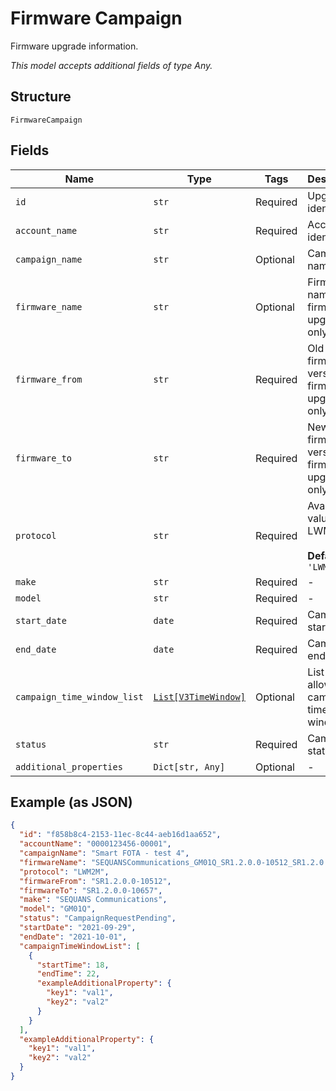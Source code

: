 
# Firmware Campaign

Firmware upgrade information.

*This model accepts additional fields of type Any.*

## Structure

`FirmwareCampaign`

## Fields

| Name | Type | Tags | Description |
|  --- | --- | --- | --- |
| `id` | `str` | Required | Upgrade identifier. |
| `account_name` | `str` | Required | Account identifier. |
| `campaign_name` | `str` | Optional | Campaign name. |
| `firmware_name` | `str` | Optional | Firmware name (for firmware upgrade only). |
| `firmware_from` | `str` | Required | Old firmware version (for firmware upgrade only). |
| `firmware_to` | `str` | Required | New firmware version (for firmware upgrade only). |
| `protocol` | `str` | Required | Available values: LWM2M.<br><br>**Default**: `'LWM2M'` |
| `make` | `str` | Required | - |
| `model` | `str` | Required | - |
| `start_date` | `date` | Required | Campaign start date. |
| `end_date` | `date` | Required | Campaign end date. |
| `campaign_time_window_list` | [`List[V3TimeWindow]`](../../doc/models/v3-time-window.md) | Optional | List of allowed campaign time windows. |
| `status` | `str` | Required | Campaign status. |
| `additional_properties` | `Dict[str, Any]` | Optional | - |

## Example (as JSON)

```json
{
  "id": "f858b8c4-2153-11ec-8c44-aeb16d1aa652",
  "accountName": "0000123456-00001",
  "campaignName": "Smart FOTA - test 4",
  "firmwareName": "SEQUANSCommunications_GM01Q_SR1.2.0.0-10512_SR1.2.0.0-10657",
  "protocol": "LWM2M",
  "firmwareFrom": "SR1.2.0.0-10512",
  "firmwareTo": "SR1.2.0.0-10657",
  "make": "SEQUANS Communications",
  "model": "GM01Q",
  "status": "CampaignRequestPending",
  "startDate": "2021-09-29",
  "endDate": "2021-10-01",
  "campaignTimeWindowList": [
    {
      "startTime": 18,
      "endTime": 22,
      "exampleAdditionalProperty": {
        "key1": "val1",
        "key2": "val2"
      }
    }
  ],
  "exampleAdditionalProperty": {
    "key1": "val1",
    "key2": "val2"
  }
}
```

